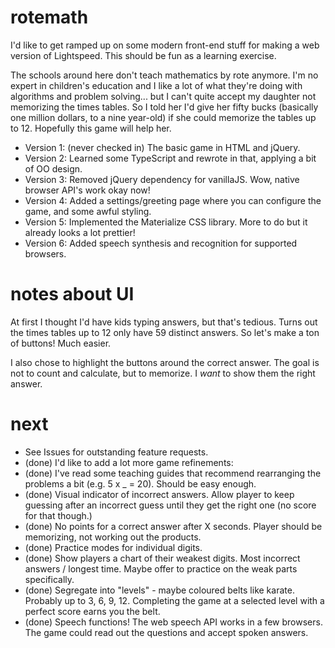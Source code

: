 # rotemath
I'd like to get ramped up on some modern front-end stuff for making a web version of Lightspeed. This should be fun as a learning exercise.

The schools around here don't teach mathematics by rote anymore. I'm no expert in children's education and I like a lot of what they're 
doing with algorithms and problem solving... but I can't quite accept my daughter not memorizing the times tables. So I told her
I'd give her fifty bucks (basically one million dollars, to a nine year-old) if she could memorize the tables up to 12. Hopefully this game will help her.

  * Version 1: (never checked in) The basic game in HTML and jQuery.
  * Version 2: Learned some TypeScript and rewrote in that, applying a bit of OO design.
  * Version 3: Removed jQuery dependency for vanillaJS. Wow, native browser API's work okay now!
  * Version 4: Added a settings/greeting page where you can configure the game, and some awful styling.
  * Version 5: Implemented the Materialize CSS library. More to do but it already looks a lot prettier!
  * Version 6: Added speech synthesis and recognition for supported browsers.

# notes about UI
At first I thought I'd have kids typing answers, but that's tedious. Turns out the times tables up to 12 only have 59 distinct answers. So let's make a ton of buttons! Much easier.

I also chose to highlight the buttons around the correct answer. The goal is not to count and calculate, but to memorize. I *want* to show them the right answer.

# next
  * See Issues for outstanding feature requests.
  * (done) I'd like to add a lot more game refinements: 
  * (done) I've read some teaching guides that recommend rearranging the problems a bit (e.g. 5 x _ = 20). Should be easy enough.
  * (done) Visual indicator of incorrect answers. Allow player to keep guessing after an incorrect guess until they get the right one (no score for that though.)
  * (done) No points for a correct answer after X seconds. Player should be memorizing, not working out the products.
  * (done) Practice modes for individual digits.
  * (done) Show players a chart of their weakest digits. Most incorrect answers / longest time. Maybe offer to practice on the weak parts specifically.
  * (done) Segregate into "levels" - maybe coloured belts like karate. Probably up to 3, 6, 9, 12. Completing the game at a selected level with a perfect score earns you the belt.
  * (done) Speech functions! The web speech API works in a few browsers. The game could read out the questions and accept spoken answers.
  
